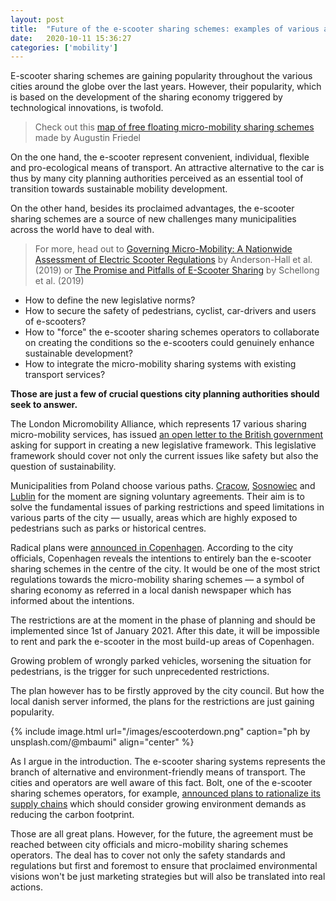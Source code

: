 ```yaml
---
layout: post
title:  "Future of the e-scooter sharing schemes: examples of various approaches"
date:   2020-10-11 15:36:27
categories: ['mobility']
---
```

E-scooter sharing schemes are gaining popularity throughout the various cities around the globe over the last years. However, their popularity, which is based on the development of the sharing economy triggered by technological innovations, is twofold.

> Check out this [map of free floating micro-mobility sharing schemes](https://maphub.net/Augustin/micro) made by Augustin Friedel

On the one hand, the e-scooter represent convenient, individual, flexible and pro-ecological means of transport. An attractive alternative to the car is thus by many city planning authorities perceived as an essential tool of transition towards sustainable mobility development.

On the other hand, besides its proclaimed advantages, the e-scooter sharing schemes are a source of new challenges many municipalities across the world have to deal with.

> For more, head out to [Governing Micro-Mobility: A Nationwide Assessment of Electric Scooter Regulations](https://trid.trb.org/view/1572811) by Anderson-Hall et al. (2019) or [The Promise and Pitfalls of E-Scooter Sharing](https://www.bcg.com/publications/2019/promise-pitfalls-e-scooter-sharing) by Schellong et al. (2019)

- How to define the new legislative norms?
- How to secure the safety of pedestrians, cyclist, car-drivers and users of e-scooters?
- How to "force" the e-scooter sharing schemes operators to collaborate on creating the conditions so the e-scooters could genuinely enhance sustainable development?
- How to integrate the micro-mobility sharing systems with existing transport services?

**Those are just a few of crucial questions city planning authorities should seek to answer.**

The London Micromobility Alliance, which represents 17 various sharing micro-mobility services, has issued [an open letter to the British government](https://www.centreforlondon.org/news/london-micromobility-alliance/) asking for support in creating a new legislative framework. This legislative framework should cover not only the current issues like safety but also the question of sustainability.

Municipalities from Poland choose various paths. [Cracow](https://glos24.pl/krakow-hulajnogi-nie-wynajmiesz-na-starym-miescie), [Sosnowiec](https://smartride.pl/sosnowiec-porzadkuje-elektryczne-hulajnogi-parkowanie-w-miejscach-wyznaczonych-przez-urzad-miasta/) and [Lublin](https://www.onet.pl/informacje/onetlublin/lublin-rozwiazano-problem-z-hulajnogami/3v0b6x9,79cfc278) for the moment are signing voluntary agreements. Their aim is to solve the fundamental issues of parking restrictions and speed limitations in various parts of the city — usually, areas which are highly exposed to pedestrians such as parks or historical centres.

Radical plans were [announced in Copenhagen](https://www.thelocal.dk/20201009/copenhagen-to-ban-electric-scooters-from-city-centre). According to the city officials, Copenhagen reveals the intentions to entirely ban the e-scooter sharing schemes in the centre of the city. It would be one of the most strict regulations towards the micro-mobility sharing schemes — a symbol of sharing economy as referred in a local danish newspaper which has informed about the intentions.

The restrictions are at the moment in the phase of planning and should be implemented since 1st of January 2021. After this date, it will be impossible to rent and park the e-scooter in the most build-up areas of Copenhagen.

Growing problem of wrongly parked vehicles, worsening the situation for pedestrians, is the trigger for such unprecedented restrictions.

The plan however has to be firstly approved by the city council. But how the local danish server informed, the plans for the restrictions are just gaining popularity.

{% include image.html url="/images/escooterdown.png" caption="ph by unsplash.com/@mbaumi" align="center" %}

As I argue in the introduction. The e-scooter sharing systems represents the branch of alternative and environment-friendly means of transport. The cities and operators are well aware of this fact. Bolt, one of the e-scooter sharing schemes operators, for example, [announced plans to rationalize its supply chains](https://blog.bolt.eu/en-gb/climate-positive-by-the-end-of-2020-the-bolt-e-scooter-sustainability-pledge/) which should consider growing environment demands as reducing the carbon footprint.

Those are all great plans. However, for the future, the agreement must be reached between city officials and micro-mobility sharing schemes operators. The deal has to cover not only the safety standards and regulations but first and foremost to ensure that proclaimed environmental visions won't be just marketing strategies but will also be translated into real actions.